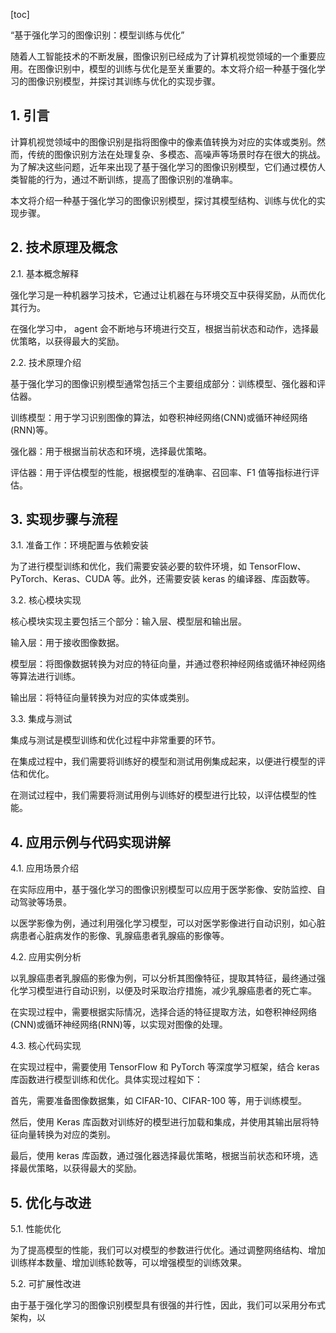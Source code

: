 
[toc]                    
                
                
“基于强化学习的图像识别：模型训练与优化”

随着人工智能技术的不断发展，图像识别已经成为了计算机视觉领域的一个重要应用。在图像识别中，模型的训练与优化是至关重要的。本文将介绍一种基于强化学习的图像识别模型，并探讨其训练与优化的实现步骤。

## 1. 引言

计算机视觉领域中的图像识别是指将图像中的像素值转换为对应的实体或类别。然而，传统的图像识别方法在处理复杂、多模态、高噪声等场景时存在很大的挑战。为了解决这些问题，近年来出现了基于强化学习的图像识别模型，它们通过模仿人类智能的行为，通过不断训练，提高了图像识别的准确率。

本文将介绍一种基于强化学习的图像识别模型，探讨其模型结构、训练与优化的实现步骤。

## 2. 技术原理及概念

2.1. 基本概念解释

强化学习是一种机器学习技术，它通过让机器在与环境交互中获得奖励，从而优化其行为。

在强化学习中， agent 会不断地与环境进行交互，根据当前状态和动作，选择最优策略，以获得最大的奖励。

2.2. 技术原理介绍

基于强化学习的图像识别模型通常包括三个主要组成部分：训练模型、强化器和评估器。

训练模型：用于学习识别图像的算法，如卷积神经网络(CNN)或循环神经网络(RNN)等。

强化器：用于根据当前状态和环境，选择最优策略。

评估器：用于评估模型的性能，根据模型的准确率、召回率、F1 值等指标进行评估。

## 3. 实现步骤与流程

3.1. 准备工作：环境配置与依赖安装

为了进行模型训练和优化，我们需要安装必要的软件环境，如 TensorFlow、PyTorch、Keras、CUDA 等。此外，还需要安装 keras 的编译器、库函数等。

3.2. 核心模块实现

核心模块实现主要包括三个部分：输入层、模型层和输出层。

输入层：用于接收图像数据。

模型层：将图像数据转换为对应的特征向量，并通过卷积神经网络或循环神经网络等算法进行训练。

输出层：将特征向量转换为对应的实体或类别。

3.3. 集成与测试

集成与测试是模型训练和优化过程中非常重要的环节。

在集成过程中，我们需要将训练好的模型和测试用例集成起来，以便进行模型的评估和优化。

在测试过程中，我们需要将测试用例与训练好的模型进行比较，以评估模型的性能。

## 4. 应用示例与代码实现讲解

4.1. 应用场景介绍

在实际应用中，基于强化学习的图像识别模型可以应用于医学影像、安防监控、自动驾驶等场景。

以医学影像为例，通过利用强化学习模型，可以对医学影像进行自动识别，如心脏病患者心脏病发作的影像、乳腺癌患者乳腺癌的影像等。

4.2. 应用实例分析

以乳腺癌患者乳腺癌的影像为例，可以分析其图像特征，提取其特征，最终通过强化学习模型进行自动识别，以便及时采取治疗措施，减少乳腺癌患者的死亡率。

在实现过程中，需要根据实际情况，选择合适的特征提取方法，如卷积神经网络(CNN)或循环神经网络(RNN)等，以实现对图像的处理。

4.3. 核心代码实现

在实现过程中，需要使用 TensorFlow 和 PyTorch 等深度学习框架，结合 keras 库函数进行模型训练和优化。具体实现过程如下：

首先，需要准备图像数据集，如 CIFAR-10、CIFAR-100 等，用于训练模型。

然后，使用 Keras 库函数对训练好的模型进行加载和集成，并使用其输出层将特征向量转换为对应的类别。

最后，使用 keras 库函数，通过强化器选择最优策略，根据当前状态和环境，选择最优策略，以获得最大的奖励。

## 5. 优化与改进

5.1. 性能优化

为了提高模型的性能，我们可以对模型的参数进行优化。通过调整网络结构、增加训练样本数量、增加训练轮数等，可以增强模型的训练效果。

5.2. 可扩展性改进

由于基于强化学习的图像识别模型具有很强的并行性，因此，我们可以采用分布式架构，以

